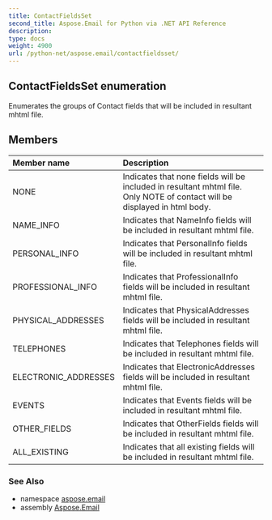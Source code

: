 ```yaml
---
title: ContactFieldsSet
second_title: Aspose.Email for Python via .NET API Reference
description: 
type: docs
weight: 4900
url: /python-net/aspose.email/contactfieldsset/
---
```


## ContactFieldsSet enumeration

Enumerates the groups of Contact fields that will be included in resultant mhtml file.

## Members
| Member name | Description |
| :- | :- |
|NONE|Indicates that none fields will be included in resultant mhtml file. Only NOTE of contact will be displayed in html body.|
|NAME_INFO|Indicates that NameInfo fields will be included in resultant mhtml file.|
|PERSONAL_INFO|Indicates that PersonalInfo fields will be included in resultant mhtml file.|
|PROFESSIONAL_INFO|Indicates that ProfessionalInfo fields will be included in resultant mhtml file.|
|PHYSICAL_ADDRESSES|Indicates that PhysicalAddresses fields will be included in resultant mhtml file.|
|TELEPHONES|Indicates that Telephones fields will be included in resultant mhtml file.|
|ELECTRONIC_ADDRESSES|Indicates that ElectronicAddresses fields will be included in resultant mhtml file.|
|EVENTS|Indicates that Events fields will be included in resultant mhtml file.|
|OTHER_FIELDS|Indicates that OtherFields fields will be included in resultant mhtml file.|
|ALL_EXISTING|Indicates that all existing fields will be included in resultant mhtml file.|

### See Also

* namespace [aspose.email](/email/python-net/aspose.email/)
* assembly [Aspose.Email](/email/python-net/)

